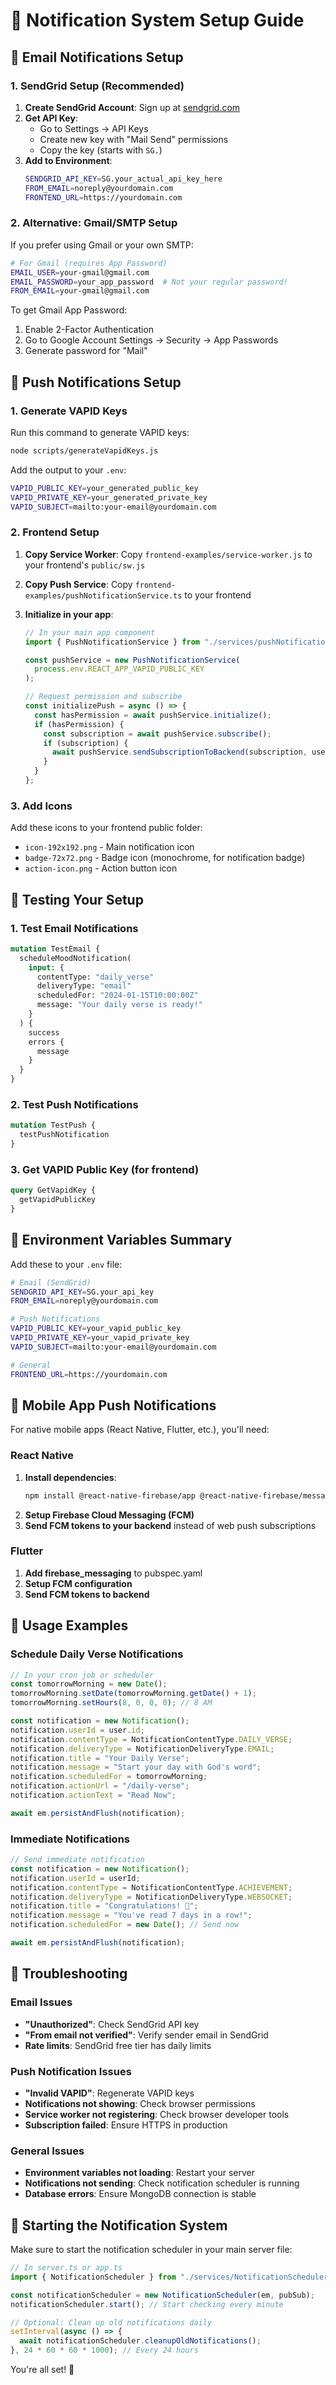 # 🔔 Notification System Setup Guide

## 📧 Email Notifications Setup

### 1. SendGrid Setup (Recommended)

1. **Create SendGrid Account**: Sign up at [sendgrid.com](https://sendgrid.com)
2. **Get API Key**:
   - Go to Settings → API Keys
   - Create new key with "Mail Send" permissions
   - Copy the key (starts with `SG.`)
3. **Add to Environment**:
   ```bash
   SENDGRID_API_KEY=SG.your_actual_api_key_here
   FROM_EMAIL=noreply@yourdomain.com
   FRONTEND_URL=https://yourdomain.com
   ```

### 2. Alternative: Gmail/SMTP Setup

If you prefer using Gmail or your own SMTP:

```bash
# For Gmail (requires App Password)
EMAIL_USER=your-gmail@gmail.com
EMAIL_PASSWORD=your_app_password  # Not your regular password!
FROM_EMAIL=your-gmail@gmail.com
```

To get Gmail App Password:

1. Enable 2-Factor Authentication
2. Go to Google Account Settings → Security → App Passwords
3. Generate password for "Mail"

## 📱 Push Notifications Setup

### 1. Generate VAPID Keys

Run this command to generate VAPID keys:

```bash
node scripts/generateVapidKeys.js
```

Add the output to your `.env`:

```bash
VAPID_PUBLIC_KEY=your_generated_public_key
VAPID_PRIVATE_KEY=your_generated_private_key
VAPID_SUBJECT=mailto:your-email@yourdomain.com
```

### 2. Frontend Setup

1. **Copy Service Worker**: Copy `frontend-examples/service-worker.js` to your frontend's `public/sw.js`
2. **Copy Push Service**: Copy `frontend-examples/pushNotificationService.ts` to your frontend
3. **Initialize in your app**:

   ```typescript
   // In your main app component
   import { PushNotificationService } from "./services/pushNotificationService";

   const pushService = new PushNotificationService(
     process.env.REACT_APP_VAPID_PUBLIC_KEY
   );

   // Request permission and subscribe
   const initializePush = async () => {
     const hasPermission = await pushService.initialize();
     if (hasPermission) {
       const subscription = await pushService.subscribe();
       if (subscription) {
         await pushService.sendSubscriptionToBackend(subscription, userId);
       }
     }
   };
   ```

### 3. Add Icons

Add these icons to your frontend public folder:

- `icon-192x192.png` - Main notification icon
- `badge-72x72.png` - Badge icon (monochrome, for notification badge)
- `action-icon.png` - Action button icon

## 🚀 Testing Your Setup

### 1. Test Email Notifications

```graphql
mutation TestEmail {
  scheduleMoodNotification(
    input: {
      contentType: "daily_verse"
      deliveryType: "email"
      scheduledFor: "2024-01-15T10:00:00Z"
      message: "Your daily verse is ready!"
    }
  ) {
    success
    errors {
      message
    }
  }
}
```

### 2. Test Push Notifications

```graphql
mutation TestPush {
  testPushNotification
}
```

### 3. Get VAPID Public Key (for frontend)

```graphql
query GetVapidKey {
  getVapidPublicKey
}
```

## 🔧 Environment Variables Summary

Add these to your `.env` file:

```bash
# Email (SendGrid)
SENDGRID_API_KEY=SG.your_api_key
FROM_EMAIL=noreply@yourdomain.com

# Push Notifications
VAPID_PUBLIC_KEY=your_vapid_public_key
VAPID_PRIVATE_KEY=your_vapid_private_key
VAPID_SUBJECT=mailto:your-email@yourdomain.com

# General
FRONTEND_URL=https://yourdomain.com
```

## 📱 Mobile App Push Notifications

For native mobile apps (React Native, Flutter, etc.), you'll need:

### React Native

1. **Install dependencies**:
   ```bash
   npm install @react-native-firebase/app @react-native-firebase/messaging
   ```
2. **Setup Firebase Cloud Messaging (FCM)**
3. **Send FCM tokens to your backend** instead of web push subscriptions

### Flutter

1. **Add firebase_messaging** to pubspec.yaml
2. **Setup FCM configuration**
3. **Send FCM tokens to backend**

## 🎯 Usage Examples

### Schedule Daily Verse Notifications

```typescript
// In your cron job or scheduler
const tomorrowMorning = new Date();
tomorrowMorning.setDate(tomorrowMorning.getDate() + 1);
tomorrowMorning.setHours(8, 0, 0, 0); // 8 AM

const notification = new Notification();
notification.userId = user.id;
notification.contentType = NotificationContentType.DAILY_VERSE;
notification.deliveryType = NotificationDeliveryType.EMAIL;
notification.title = "Your Daily Verse";
notification.message = "Start your day with God's word";
notification.scheduledFor = tomorrowMorning;
notification.actionUrl = "/daily-verse";
notification.actionText = "Read Now";

await em.persistAndFlush(notification);
```

### Immediate Notifications

```typescript
// Send immediate notification
const notification = new Notification();
notification.userId = userId;
notification.contentType = NotificationContentType.ACHIEVEMENT;
notification.deliveryType = NotificationDeliveryType.WEBSOCKET;
notification.title = "Congratulations! 🎉";
notification.message = "You've read 7 days in a row!";
notification.scheduledFor = new Date(); // Send now

await em.persistAndFlush(notification);
```

## 🚨 Troubleshooting

### Email Issues

- **"Unauthorized"**: Check SendGrid API key
- **"From email not verified"**: Verify sender email in SendGrid
- **Rate limits**: SendGrid free tier has daily limits

### Push Notification Issues

- **"Invalid VAPID"**: Regenerate VAPID keys
- **Notifications not showing**: Check browser permissions
- **Service worker not registering**: Check browser developer tools
- **Subscription failed**: Ensure HTTPS in production

### General Issues

- **Environment variables not loading**: Restart your server
- **Notifications not sending**: Check notification scheduler is running
- **Database errors**: Ensure MongoDB connection is stable

## 🔄 Starting the Notification System

Make sure to start the notification scheduler in your main server file:

```typescript
// In server.ts or app.ts
import { NotificationScheduler } from "./services/NotificationScheduler";

const notificationScheduler = new NotificationScheduler(em, pubSub);
notificationScheduler.start(); // Start checking every minute

// Optional: Clean up old notifications daily
setInterval(async () => {
  await notificationScheduler.cleanupOldNotifications();
}, 24 * 60 * 60 * 1000); // Every 24 hours
```

You're all set! 🎉
